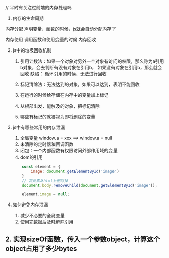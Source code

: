 // 平时有关注过前端的内存处理吗
1. 内存的生命周期

内存分配
    声明变量、函数的时候，js就会自动分配内存了

内存使用
    调用函数和使用变量的时候
内存回收
    

2. js中的垃圾回收机制
    1. 引用计数法：如果一个对象对另外一个对象有访问的权限，那么称为a引用b对象，会去判断有没有对象在引用b，
    如果没有对象在引用b，那么就会回收
    缺陷： 循环引用的时候，无法进行回收

    2. 标记清除法：无法达到的对象，如果可以达到，表明不能回收
    1. 在运行的时候给存储在内存中的变量加上标记
    2. 从根部出发，能触及的对象，把标记清除
    3. 哪些有标记的就被视为即将删除的变量

3. js中有哪些常用的内存泄漏
    1. 全局变量 window.a = xxx ==> window.a = null
    2. 未清除的定时器和回调函数
    3. 闭包：一个内部函数有权限访问外部作用域的变量
    4. dom的引用
    ```js
        const element = {
            image: document.getElementById('image')
        }
        // 将元素从html上删除掉
        document.body.removeChild(document.getElementById('image'));

        element.image = null;
    ```

4. 如何避免内存泄漏
    1. 减少不必要的全局变量
    2. 使用完数据后及时解除引用

## 2. 实现sizeOf函数，传入一个参数object，计算这个object占用了多少bytes
